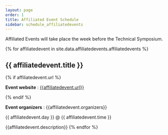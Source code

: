 ```yaml
---
layout: page
order: 1
title: Affiliated Event Schedule
sidebar: schedule_affiliatedevents
---
```


Affiliated Events will take place the week before the Technical Symposium.

{% for affiliatedevent in site.data.affiliatedevents.affiliatedevents %}
<h2 id="event-{{affiliatedevent.event | downcase}}">{{ affiliatedevent.title }}</h2>
{% if affiliatedevent.url %}
<p><strong>Event website</strong> : <a href="{{affiliatedevent.url}}">{{affiliatedevent.url}}</a></p>
{% endif %}
<p><strong>Event organizers</strong> : {{affiliatedevent.organizers}}</p>
<p>{{ affiliatedevent.day }} @ {{ affiliatedevent.time }}</p>
{{affiliatedevent.description}}
{% endfor %}